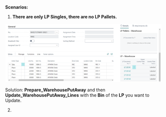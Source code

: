 **Scenarios:**

1) **There are only LP Singles, there are no LP Pallets.**

![image.png](/.attachments/image-6550fa7e-a576-441e-ae1b-4ae261159d9e.png)

Solution: **Prepare_WarehousePutAway** and then **Update_WarehousePutAway_Lines** with the **Bin** of the **LP** you want to Update.

2) 